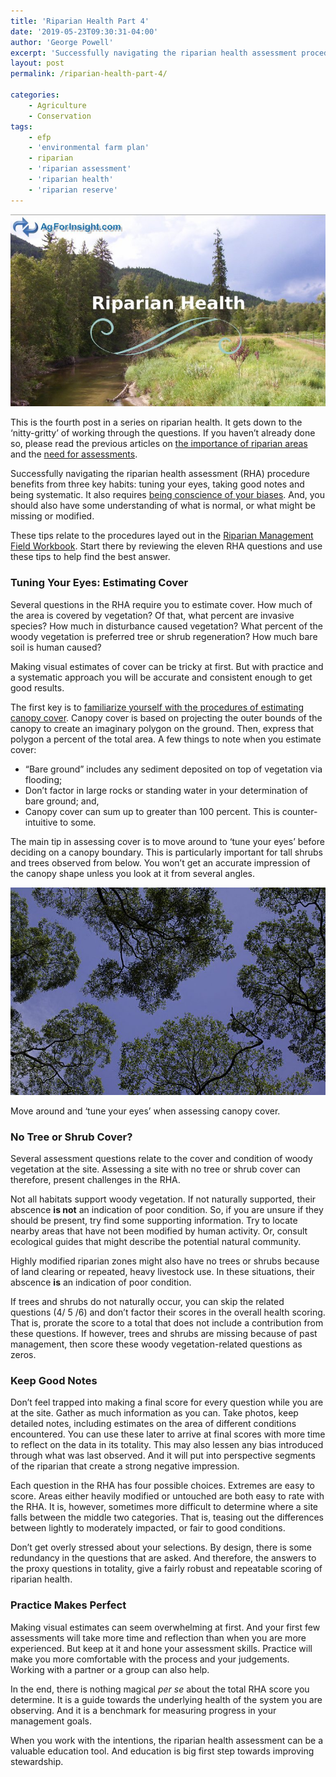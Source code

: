 ```yaml
---
title: 'Riparian Health Part 4'
date: '2019-05-23T09:30:31-04:00'
author: 'George Powell'
excerpt: 'Successfully navigating the riparian health assessment procedure benefits from three key habits: tuning your eyes, taking good notes and being systematic. Tips on answering the RHA questions are provided.'
layout: post
permalink: /riparian-health-part-4/

categories:
    - Agriculture
    - Conservation
tags:    
    - efp
    - 'environmental farm plan'
    - riparian
    - 'riparian assessment'
    - 'riparian health'
    - 'riparian reserve'
---
```

![Riparian Health](/assets/images/RiparianHealth1-768x469.jpg)

This is the fourth post in a series on riparian health. It gets down to the ‘nitty-gritty’ of working through the questions. If you haven’t already done so, please read the previous articles on [the importance of riparian areas](https://agforinsight.com/riparian-health-part-1/) and the [need for assessments](https://agforinsight.com/riparian-health-part-2/).

Successfully navigating the riparian health assessment (RHA) procedure benefits from three key habits: tuning your eyes, taking good notes and being systematic. It also requires [being conscience of your biases](https://agforinsight.com/riparian-health-part-3/). And, you should also have some understanding of what is normal, or what might be missing or modified.

These tips relate to the procedures layed out in the [Riparian Management Field Workbook](https://www2.gov.bc.ca/assets/gov/farming-natural-resources-and-industry/agriculture-and-seafood/agricultural-land-and-environment/water/riparian/810210-0a_riparian_mgmt_field_workbook_intro_factsheet.pdf). Start there by reviewing the eleven RHA questions and use these tips to help find the best answer.

### Tuning Your Eyes: Estimating Cover

Several questions in the RHA require you to estimate cover. How much of the area is covered by vegetation? Of that, what percent are invasive species? How much in disturbance caused vegetation? What percent of the woody vegetation is preferred tree or shrub regeneration? How much bare soil is human caused?

Making visual estimates of cover can be tricky at first. But with practice and a systematic approach you will be accurate and consistent enough to get good results.

The first key is to [familiarize yourself with the procedures of estimating canopy cover](https://www.jstor.org/stable/3901027). Canopy cover is based on projecting the outer bounds of the canopy to create an imaginary polygon on the ground. Then, express that polygon a percent of the total area. A few things to note when you estimate cover:

- “Bare ground” includes any sediment deposited on top of vegetation via flooding;
- Don’t factor in large rocks or standing water in your determination of bare ground; and,
- Canopy cover can sum up to greater than 100 percent. This is counter-intuitive to some.

The main tip in assessing cover is to move around to ‘tune your eyes’ before deciding on a canopy boundary. This is particularly important for tall shrubs and trees observed from below. You won’t get an accurate impression of the canopy shape unless you look at it from several angles.

![Canopy Cover](/assets/images/Canopy-768x506.jpg)

Move around and ‘tune your eyes’ when assessing canopy cover.

### No Tree or Shrub Cover?

Several assessment questions relate to the cover and condition of woody vegetation at the site. Assessing a site with no tree or shrub cover can therefore, present challenges in the RHA.

Not all habitats support woody vegetation. If not naturally supported, their abscence **is not** an indication of poor condition. So, if you are unsure if they should be present, try find some supporting information. Try to locate nearby areas that have not been modified by human activity. Or, consult ecological guides that might describe the potential natural community.

Highly modified riparian zones might also have no trees or shrubs because of land clearing or repeated, heavy livestock use. In these situations, their abscence **is** an indication of poor condition.

If trees and shrubs do not naturally occur, you can skip the related questions (4/ 5 /6) and don’t factor their scores in the overall health scoring. That is, prorate the score to a total that does not include a contribution from these questions. If however, trees and shrubs are missing because of past management, then score these woody vegetation-related questions as zeros.

### Keep Good Notes

Don’t feel trapped into making a final score for every question while you are at the site. Gather as much information as you can. Take photos, keep detailed notes, including estimates on the area of different conditions encountered. You can use these later to arrive at final scores with more time to reflect on the data in its totality. This may also lessen any bias introduced through what was last observed. And it will put into perspective segments of the riparian that create a strong negative impression.

Each question in the RHA has four possible choices. Extremes are easy to score. Areas either heavily modified or untouched are both easy to rate with the RHA. It is, however, sometimes more difficult to determine where a site falls between the middle two categories. That is, teasing out the differences between lightly to moderately impacted, or fair to good conditions.

Don’t get overly stressed about your selections. By design, there is some redundancy in the questions that are asked. And therefore, the answers to the proxy questions in totality, give a fairly robust and repeatable scoring of riparian health.

### Practice Makes Perfect

Making visual estimates can seem overwhelming at first. And your first few assessments will take more time and reflection than when you are more experienced. But keep at it and hone your assessment skills. Practice will make you more comfortable with the process and your judgements. Working with a partner or a group can also help.

In the end, there is nothing magical *per se* about the total RHA score you determine. It is a guide towards the underlying health of the system you are observing. And it is a benchmark for measuring progress in your management goals.

When you work with the intentions, the riparian health assessment can be a valuable education tool. And education is big first step towards improving stewardship.
